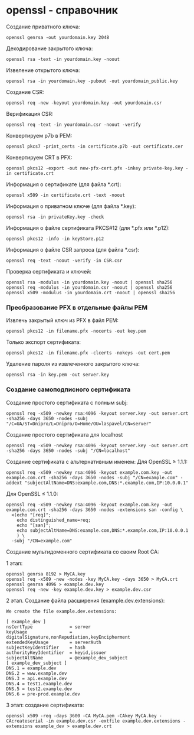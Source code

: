# openssl - справочник

Создание приватного ключа:
```
openssl genrsa -out yourdomain.key 2048
```

Декодирование закрытого ключа:
```
openssl rsa -text -in yourdomain.key -noout
```

Извеление открытого ключа:
```
openssl rsa -in yourdomain.key -pubout -out yourdomain_public.key

```

Создание CSR: 
```
openssl req -new -keyout yourdomain.key -out yourdomain.csr
```

Верификация CSR:
```
openssl req -text -in yourdomain.csr -noout -verify
```

Конвертируем p7b в PEM:
```
openssl pkcs7 -print_certs -in certificate.p7b -out certificate.cer
```

Конвертируем CRT в PFX:
```
openssl pkcs12 -export -out new-pfx-cert.pfx -inkey private-key.key -in certificate.crt
```

Информация о сертификате (для файла *.crt):
```
openssl x509 -in certificate.crt -text -noout
```

Информация о приватном ключе (для файла *.key):
```
openssl rsa -in privateKey.key -check
```

Информация о файле сертификата PKCS#12 (для *.pfx или *.p12):
```
openssl pkcs12 -info -in keyStore.p12
```

Информация о файле CSR запроса (для файла *.csr):
```
openssl req -text -noout -verify -in CSR.csr
```

Проверка сертификата и ключей:

```
openssl rsa -modulus -in yourdomain.key -noout | openssl sha256
openssl req -modulus -in yourdomain.csr -noout | openssl sha256
openssl x509 -modulus -in yourdomain.crt -noout | openssl sha256
```

### Преобразование PFX в отдельные файлы PEM ###

Извлечь закрытый ключ из PFX в файл PEM:
```
openssl pkcs12 -in filename.pfx -nocerts -out key.pem
```

Только экспорт сертификата:
```
openssl pkcs12 -in filename.pfx -clcerts -nokeys -out cert.pem
```

Удаление пароля из извлеченного закрытого ключа:
```
openssl rsa -in key.pem -out server.key
```

### Создание самоподписного сертификата ###

Создание простого сертификата с полным subj:
```
openssl req -x509 -newkey rsa:4096 -keyout server.key -out server.crt -sha256 -days 3650 -nodes -subj "/C=UA/ST=Dnipro/L=Dnipro/O=Home/OU=laspavel/CN=server"
```

Создание простого сертификата для localhost
```
openssl req -x509 -newkey rsa:4096 -keyout server.key -out server.crt -sha256 -days 3650 -nodes -subj "/CN=localhost"
```

Создание сертификата с альтернативным именем:
Для OpenSSL ≥ 1.1.1:
```
openssl req -x509 -newkey rsa:4096 -keyout example.com.key -out example.com.crt -sha256 -days 3650 -nodes -subj "/CN=example.com" -addext "subjectAltName=DNS:example.com,DNS:*.example.com,IP:10.0.0.1"
```
Для OpenSSL ≤ 1.1.0:
```
openssl req -x509 -newkey rsa:4096 -keyout example.com.key -out example.com.crt -sha256 -days 3650 -nodes -extensions san -config \
  <(echo "[req]"; 
    echo distinguished_name=req; 
    echo "[san]"; 
    echo subjectAltName=DNS:example.com,DNS:*.example.com,IP:10.0.0.1
    ) \
  -subj "/CN=example.com"
```

Создание мультидоменного сертификата со своим Root CA:

1 этап:
```
openssl genrsa 8192 > MyCA.key 
openssl req -x509 -new -nodes -key MyCA.key -days 3650 > MyCA.crt
openssl genrsa 4096 > example.dev.key
openssl req -new -key example.dev.key > example.dev.csr
```

2 этап. Создание файла расширения (example.dev.extensions):
```
We create the file example.dev.extensions:

[ example_dev ]
nsCertType              = server
keyUsage                = digitalSignature,nonRepudiation,keyEncipherment
extendedKeyUsage        = serverAuth
subjectKeyIdentifier    = hash
authorityKeyIdentifier  = keyid,issuer
subjectAltName          = @example_dev_subject
[ example_dev_subject ]
DNS.1 = example.dev
DNS.2 = www.example.dev
DNS.3 = api.example.dev
DNS.4 = test1.example.dev
DNS.5 = test2.example.dev
DNS.6 = pre-prod.example.dev
```

3 этап: создание сертификата:
```
openssl x509 -req -days 3600 -CA MyCA.pem -CAkey MyCA.key -CAcreateserial -in example.dev.csr -extfile example.dev.extensions -extensions example_dev > example.dev.crt
```










```

